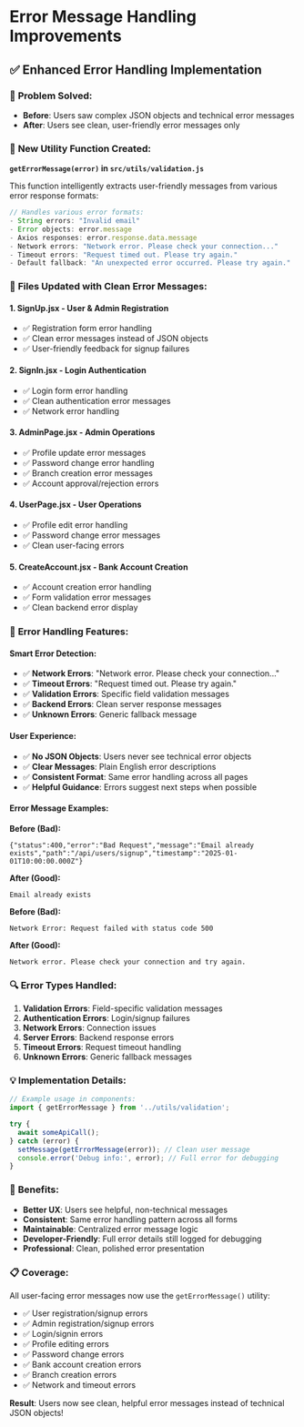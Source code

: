 # Error Message Handling Improvements

## ✅ **Enhanced Error Handling Implementation**

### 🎯 **Problem Solved:**
- **Before**: Users saw complex JSON objects and technical error messages
- **After**: Users see clean, user-friendly error messages only

### 🔧 **New Utility Function Created:**

**`getErrorMessage(error)` in `src/utils/validation.js`**

This function intelligently extracts user-friendly messages from various error response formats:

```javascript
// Handles various error formats:
- String errors: "Invalid email"
- Error objects: error.message
- Axios responses: error.response.data.message
- Network errors: "Network error. Please check your connection..."
- Timeout errors: "Request timed out. Please try again."
- Default fallback: "An unexpected error occurred. Please try again."
```

### 📂 **Files Updated with Clean Error Messages:**

#### 1. **SignUp.jsx** - User & Admin Registration
- ✅ Registration form error handling
- ✅ Clean error messages instead of JSON objects
- ✅ User-friendly feedback for signup failures

#### 2. **SignIn.jsx** - Login Authentication  
- ✅ Login form error handling
- ✅ Clean authentication error messages
- ✅ Network error handling

#### 3. **AdminPage.jsx** - Admin Operations
- ✅ Profile update error messages
- ✅ Password change error handling  
- ✅ Branch creation error messages
- ✅ Account approval/rejection errors

#### 4. **UserPage.jsx** - User Operations
- ✅ Profile edit error handling
- ✅ Password change error messages
- ✅ Clean user-facing errors

#### 5. **CreateAccount.jsx** - Bank Account Creation
- ✅ Account creation error handling
- ✅ Form validation error messages
- ✅ Clean backend error display

### 🚀 **Error Handling Features:**

#### **Smart Error Detection:**
- ✅ **Network Errors**: "Network error. Please check your connection..."
- ✅ **Timeout Errors**: "Request timed out. Please try again."
- ✅ **Validation Errors**: Specific field validation messages
- ✅ **Backend Errors**: Clean server response messages
- ✅ **Unknown Errors**: Generic fallback message

#### **User Experience:**
- ✅ **No JSON Objects**: Users never see technical error objects
- ✅ **Clear Messages**: Plain English error descriptions
- ✅ **Consistent Format**: Same error handling across all pages
- ✅ **Helpful Guidance**: Errors suggest next steps when possible

#### **Error Message Examples:**

**Before (Bad):**
```
{"status":400,"error":"Bad Request","message":"Email already exists","path":"/api/users/signup","timestamp":"2025-01-01T10:00:00.000Z"}
```

**After (Good):**
```
Email already exists
```

**Before (Bad):**
```
Network Error: Request failed with status code 500
```

**After (Good):**
```
Network error. Please check your connection and try again.
```

### 🔍 **Error Types Handled:**

1. **Validation Errors**: Field-specific validation messages
2. **Authentication Errors**: Login/signup failures  
3. **Network Errors**: Connection issues
4. **Server Errors**: Backend response errors
5. **Timeout Errors**: Request timeout handling
6. **Unknown Errors**: Generic fallback messages

### 💡 **Implementation Details:**

```javascript
// Example usage in components:
import { getErrorMessage } from '../utils/validation';

try {
  await someApiCall();
} catch (error) {
  setMessage(getErrorMessage(error)); // Clean user message
  console.error('Debug info:', error); // Full error for debugging
}
```

### 🎯 **Benefits:**

- **Better UX**: Users see helpful, non-technical messages
- **Consistent**: Same error handling pattern across all forms
- **Maintainable**: Centralized error message logic
- **Developer-Friendly**: Full error details still logged for debugging
- **Professional**: Clean, polished error presentation

### 📋 **Coverage:**

All user-facing error messages now use the `getErrorMessage()` utility:
- ✅ User registration/signup errors
- ✅ Admin registration/signup errors  
- ✅ Login/signin errors
- ✅ Profile editing errors
- ✅ Password change errors
- ✅ Bank account creation errors
- ✅ Branch creation errors
- ✅ Network and timeout errors

**Result**: Users now see clean, helpful error messages instead of technical JSON objects!